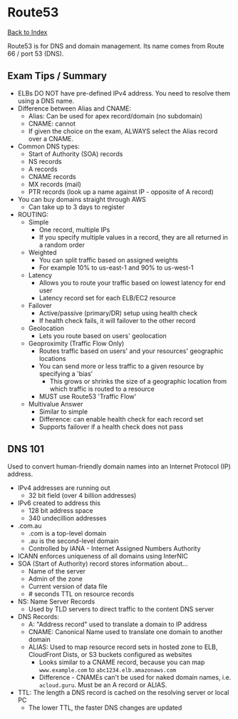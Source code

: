 # Route53

[Back to Index](../../README.md)

Route53 is for DNS and domain management. Its name comes from Route 66 / port 53 (DNS).

## Exam Tips / Summary

- ELBs DO NOT have pre-defined IPv4 address. You need to resolve them using a DNS name.
- Difference between Alias and CNAME:
    - Alias: Can be used for apex record/domain (no subdomain)
    - CNAME: cannot
    - If given the choice on the exam, ALWAYS select the Alias record over a CNAME.
- Common DNS types:
    - Start of Authority (SOA) records
    - NS records
    - A records
    - CNAME records
    - MX records (mail)
    - PTR records (look up a name against IP - opposite of A record)
- You can buy domains straight through AWS
    - Can take up to 3 days to register
- ROUTING:
    - Simple
        - One record, multiple IPs
        - If you specify multiple values in a record, they are all returned in a random order
    - Weighted
        - You can split traffic based on assigned weights
        - For example 10% to us-east-1 and 90% to us-west-1
    - Latency
        - Allows you to route your traffic based on lowest latency for end user
        - Latency record set for each ELB/EC2 resource
    - Failover
        - Active/passive (primary/DR) setup using health check
        - If health check fails, it will failover to the other record
    - Geolocation
        - Lets you route based on users' geolocation
    - Geoproximity (Traffic Flow Only)
        - Routes traffic based on users' and your resources' geographic locations
        - You can send more or less traffic to a given resource by specifying a 'bias'
            - This grows or shrinks the size of a geographic location from which traffic is routed to a resource
        - MUST use Route53 'Traffic Flow'
    - Multivalue Answer
        - Similar to simple
        - Difference: can enable health check for each record set
        - Supports failover if a health check does not pass

## DNS 101

Used to convert human-friendly domain names into an Internet Protocol (IP) address.

- IPv4 addresses are running out
    - 32 bit field (over 4 billion addresses)
- IPv6 created to address this
    - 128 bit address space
    - 340 undecillion addresses
- .com.au
    - .com is a top-level domain
    - .au is the second-level domain
    - Controlled by IANA - Internet Assigned Numbers Authority
- ICANN enforces uniqueness of all domains using InterNIC
- SOA (Start of Authority) record stores information about...
    - Name of the server
    - Admin of the zone
    - Current version of data file
    - \# seconds TTL on resource records
- NS: Name Server Records
    - Used by TLD servers to direct traffic to the content DNS server
- DNS Records:
    - A: "Address record" used to translate a domain to IP address
    - CNAME: Canonical Name used to translate one domain to another domain
    - ALIAS: Used to map resource record sets in hosted zone to ELB, CloudFront Dists, or S3 buckets configured as websites
        - Looks similar to a CNAME record, because you can map `www.example.com` to `abc1234.elb.amazonaws.com`
        - Difference - CNAMEs can't be used for naked domain names, i.e. `acloud.guru`. Must be an A record or ALIAS.
- TTL: The length a DNS record is cached on the resolving server or local PC
    - The lower TTL, the faster DNS changes are updated